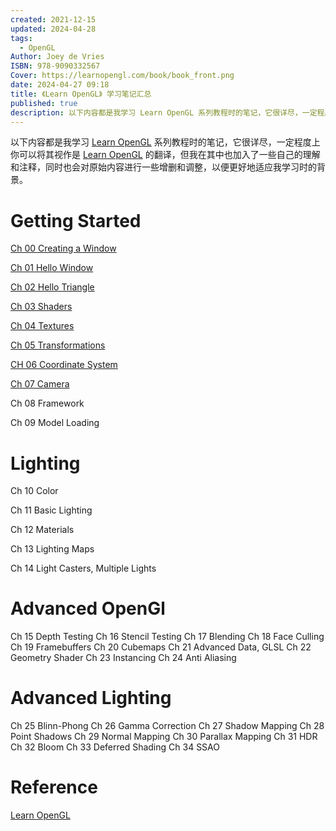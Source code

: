 ```yaml
---
created: 2021-12-15
updated: 2024-04-28
tags:
  - OpenGL
Author: Joey de Vries
ISBN: 978-9090332567
Cover: https://learnopengl.com/book/book_front.png
date: 2024-04-27 09:18
title: 《Learn OpenGL》 学习笔记汇总
published: true
description: 以下内容都是我学习 Learn OpenGL 系列教程时的笔记，它很详尽，一定程度上你可以将其视作是 Learn OpenGL 的翻译，但我在其中也加入了一些自己的理解和注释，同时也会对原始内容进行一些增删和调整，以便更好地适应我学习时的背景。
---
```


以下内容都是我学习 [Learn OpenGL](https://learnopengl.com/Introduction) 系列教程时的笔记，它很详尽，一定程度上你可以将其视作是 [Learn OpenGL](https://learnopengl.com/Introduction) 的翻译，但我在其中也加入了一些自己的理解和注释，同时也会对原始内容进行一些增删和调整，以便更好地适应我学习时的背景。

# Getting Started

[Ch 00 Creating a Window](/ch_00_creating_a_window)

[Ch 01 Hello Window](/ch_01_hello_window)

[Ch 02 Hello Triangle](/ch_02_hello_triangle)

[Ch 03 Shaders](/ch_03_shaders)

[Ch 04 Textures](/ch_04_textures)

[Ch 05 Transformations](/ch_05_transformations)

[CH 06 Coordinate System](/ch_06_coordinate_system)

[Ch 07 Camera](/ch_07_camera)

Ch 08 Framework

Ch 09 Model Loading

# Lighting

Ch 10 Color

Ch 11 Basic Lighting

Ch 12 Materials

Ch 13 Lighting Maps

Ch 14 Light Casters, Multiple Lights

# Advanced OpenGl

Ch 15 Depth Testing
Ch 16 Stencil Testing
Ch 17 Blending
Ch 18 Face Culling
Ch 19 Framebuffers
Ch 20 Cubemaps
Ch 21 Advanced Data, GLSL
Ch 22 Geometry Shader
Ch 23 Instancing
Ch 24 Anti Aliasing

# Advanced Lighting

Ch 25 Blinn-Phong
Ch 26 Gamma Correction
Ch 27 Shadow Mapping
Ch 28 Point Shadows
Ch 29 Normal Mapping
Ch 30 Parallax Mapping
Ch 31 HDR
Ch 32 Bloom
Ch 33 Deferred Shading
Ch 34 SSAO


# Reference

[Learn OpenGL](https://learnopengl.com/Introduction)

